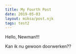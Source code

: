 ```yaml
---
title: My Fourth Post
date: 2019-05-03
layout: miksa/post.njk
tags: test2
---
```


Hello, Newman!!!
<!-- more -->
Kan ik nu gewoon doorwerken??